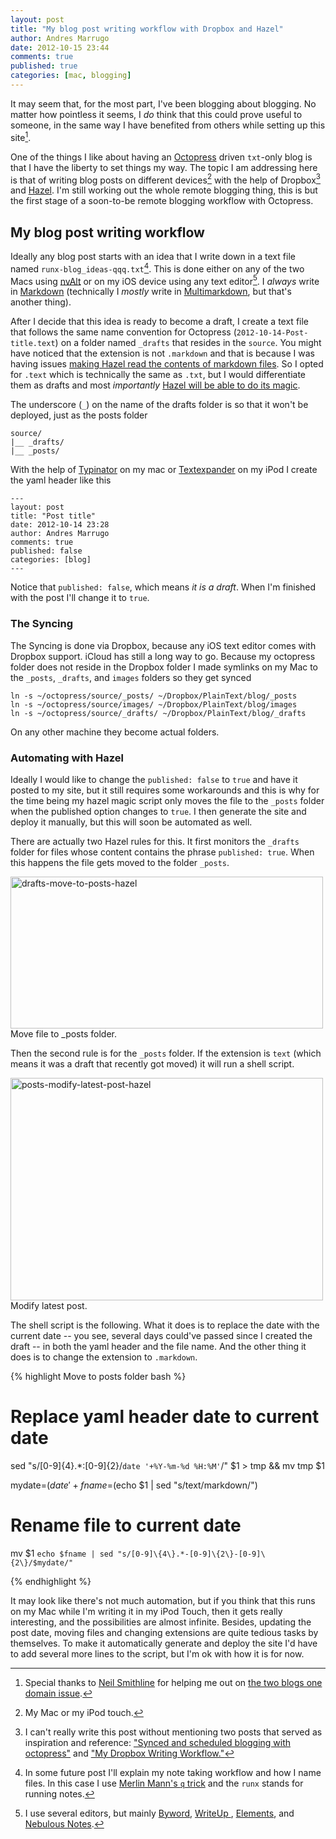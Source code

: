 ```yaml
---
layout: post
title: "My blog post writing workflow with Dropbox and Hazel"
author: Andres Marrugo
date: 2012-10-15 23:44
comments: true
published: true
categories: [mac, blogging]
---
```


It may seem that, for the most part, I've been blogging about blogging. No matter how pointless it seems, I *do* think that this could prove useful to someone, in the same way I have benefited from others while setting up this site[^foo2].

One of the things I like about having an [Octopress](http://octopress.org/ "Octopress") driven `txt`-only blog is that I have the liberty to set things my way. The topic I am addressing here is that of writing blog posts on different devices[^foo1] with the help of Dropbox[^foo5] and [Hazel][hazel]. I'm still working out the whole remote blogging thing, this is but the first stage of a soon-to-be remote blogging workflow with Octopress. 

<!--more--> 

[^foo1]: My Mac or my iPod touch.

<!-- When I say "different devices" I actually mean three:

- A Macbook Pro at the office, almost always on.
- A Mac Mini at home, often on, but not necessary logged in my user.
- An iPod Touch, always with me. -->

## My blog post writing workflow ##

Ideally any blog post starts with an idea that I write down in a text file named `runx-blog_ideas-qqq.txt`[^foo3]. This is done either on any of the two Macs using [nvAlt](http://brettterpstra.com/project/nvalt/ "nvALT 2.1 - Notational Velocity Fork") or on my iOS device using any text editor[^foo4]. I *always* write in [Markdown](http://daringfireball.net/projects/markdown/ "Daring Fireball: Markdown") (technically I *mostly* write in [Multimarkdown](http://fletcherpenney.net/multimarkdown/ "MultiMarkdown"), but that's another thing). 

After I decide that this idea is ready to become a draft, I create a text file that follows the same name convention for Octopress (``2012-10-14-Post-title.text``) on a folder named ``_drafts`` that resides in the ``source``. You might have noticed that the extension is not ``.markdown`` and that is because I was having issues [making Hazel read the contents of markdown files](http://brettterpstra.com/fixing-spotlight-indexing-of-markdown-content/ "Fixing Spotlight indexing of Markdown content - Brett Terpstra"). So I opted for ``.text`` which is technically the same as ``.txt``, but I would differentiate them as drafts and most *importantly* [Hazel will be able to do its magic](http://macsparky.com/2009/6/3/sorting-and-moving-documents-with-hazel.html "Sorting and Moving Documents with Hazel — MacSparky").

The underscore (``_``) on the name of the drafts folder is so that it won't be deployed, just as the posts folder

	source/
	|__ _drafts/
	|__ _posts/
	
With the help of [Typinator](http://www.ergonis.com/products/typinator/ "Typinator - the fastest text expander in town") on my mac or [Textexpander](http://smilesoftware.com/TextExpander/touch/index.html "TextExpander touch: iOS Typing Shortcuts for iPhone and iPad") on my iPod I create the yaml header like this

	--- 	layout: post 	title: "Post title" 	date: 2012-10-14 23:28 	author: Andres Marrugo 	comments: true 	published: false 	categories: [blog] 	--- 

Notice that ``published: false``, which means *it is a draft*. When I'm finished with the post I'll change it to ``true``. 


### The Syncing ###

The Syncing is done via Dropbox, because any iOS text editor comes with Dropbox support. iCloud has still a long way to go. Because my octopress folder does not reside in the Dropbox folder I made symlinks on my Mac to the ``_posts``, ``_drafts``, and ``images`` folders so they get synced 

	ln -s ~/octopress/source/_posts/ ~/Dropbox/PlainText/blog/_posts
	ln -s ~/octopress/source/images/ ~/Dropbox/PlainText/blog/images
	ln -s ~/octopress/source/_drafts/ ~/Dropbox/PlainText/blog/_drafts
	
On any other machine they become actual folders.

### Automating with Hazel

Ideally I would like to change the ``published: false`` to ``true`` and have it posted to my site, but it still requires some workarounds and this is why for the time being my hazel magic script only moves the file to the ``_posts`` folder when the published option changes to ``true``. I then generate the site and deploy it manually, but this will soon be automated as well.

There are actually two Hazel rules for this. It first monitors the ``_drafts`` folder for files whose content contains the phrase ``published: true``. When this happens the file gets moved to the folder ``_posts``.

<div class="aic" style="width:500px"><a href="http://www.flickr.com/photos/copiancestral/7913589162/" title="drafts-move-to-posts-hazel by copiancestral, on Flickr"><img src="http://farm9.staticflickr.com/8038/7913589162_551eed930a.jpg" width="500" height="243" alt="drafts-move-to-posts-hazel"></a><br>Move file to _posts folder.</div>

Then the second rule is for the ``_posts`` folder. If the extension is ``text`` (which means it was a draft that recently got moved) it will run a shell script.

<div class="aic" style="width:500px"><a href="http://www.flickr.com/photos/copiancestral/7913591478/" title="posts-modify-latest-post-hazel by copiancestral, on Flickr"><img src="http://farm9.staticflickr.com/8458/7913591478_f75d933161.jpg" width="500" height="356" alt="posts-modify-latest-post-hazel"></a><br>Modify latest post.</div>


The shell script is the following. What it does is to replace the date with the current date -- you see, several days could've passed since I created the draft -- in both the yaml header and the file name. And the other thing it does is to change the extension to ``.markdown``.  

{% highlight Move to posts folder bash  %}

# Replace yaml header date to current date 
sed "s/[0-9]\{4\}.*:[0-9]\{2\}/`date '+%Y-%m-%d %H:%M'`/" $1 > tmp && mv tmp $1

mydate=$(date '+%Y-%m-%d')
fname=$(echo $1 | sed "s/text/markdown/")
# Rename file to current date
mv $1 `echo $fname | sed "s/[0-9]\{4\}.*-[0-9]\{2\}-[0-9]\{2\}/$mydate/"`
	
{% endhighlight %}

It may look like there's not much automation, but if you think that this runs on my Mac while I'm writing it in my iPod Touch, then it gets really interesting, and the possibilities are almost infinite. Besides, updating the post date, moving files and changing extensions are quite tedious tasks by themselves. To make it automatically generate and deploy the site I'd have to add several more lines to the script, but I'm ok with how it is for now. 

[^foo2]: Special thanks to [Neil Smithline][neilsmithline] for helping me out on [the two blogs one domain issue][github].

[^foo3]: In some future post I'll explain my note taking workflow and how I name files. In this case I use [Merlin Mann's `q` trick](http://www.kungfugrippe.com/post/453204090/q-trick) and the `runx` stands for running notes.

[^foo4]: I use several editors, but mainly [Byword](http://bywordapp.com/ "Byword &bull; A Simple Text Editor for Mac and iOS"), [WriteUp ](http://writeup.prasannag.com/ "WriteUp - with Dropbox"), [Elements](http://www.secondgearsoftware.com/elements/ "Elements &mdash; Dropbox powered text editor for iPhone, iPad and iPod touch from Second Gear"), and [Nebulous Notes](http://nebulousapps.net/ "Nebulous Notes").

[^foo5]: I can't really write this post without mentioning two posts that served as inspiration and reference: ["Synced and scheduled blogging with octopress"][instant-thinking] and ["My Dropbox Writing Workflow."][macstories]

[github]: https://github.com/imathis/octopress/issues/708
[neilsmithline]: http://www.neilsmithline.com/
[andresmarrugo]: http://andresmarrugo.net/blog/2012/08/15/hello-world/
[candlerblog]: http://www.candlerblog.com/2012/04/01/remote-octopress-workflow/
[instant-thinking]: http://instant-thinking.de/2012/08/03/synced-and-scheduled-blogging-with-octopress/
[macstories]: http://www.macstories.net/stories/my-dropbox-writing-workflow/ "My Dropbox Writing Workflow"
[hazel]: http://www.noodlesoft.com/hazel.php "Noodlesoft | Hazel"
